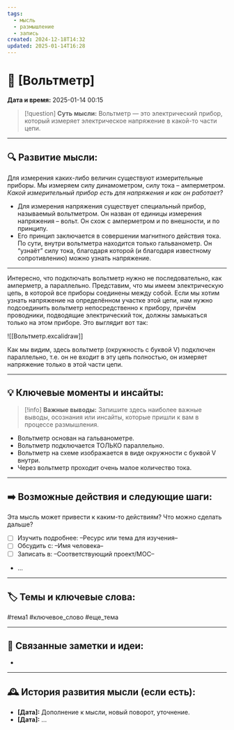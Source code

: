 ```yaml
---
tags:
  - мысль
  - размышление
  - запись
created: 2024-12-18T14:32
updated: 2025-01-14T16:28
---
```


# 💭  [Вольтметр]

**Дата и время:** 2025-01-14 00:15

> [!question] **Суть мысли:**
> Вольтметр — это электрический прибор, который измеряет электрическое напряжение в какой-то части цепи.

---

## 🔍 Развитие мысли:

Для измерения каких-либо величин существуют измерительные приборы. Мы измеряем силу динамометром, силу тока – амперметром. 
*Какой измерительный прибор есть для напряжения и как он работает?*
- Для измерения напряжения существует специальный прибор, называемый вольтметром. Он назван от единицы измерения напряжения – вольт. Он схож с амперметром и по внешности, и по принципу.
- Его принцип заключается в совершении магнитного действия тока. По сути, внутри вольтметра находится только гальванометр. Он “узнаёт” силу тока, благодаря которой (и благодаря известному сопротивлению) можно узнать напряжение.
- - -

Интересно, что подключать вольтметр нужно не последовательно, как амперметр, а параллельно. Представим, что мы имеем электрическую цепь, в которой все приборы соединены между собой. Если мы хотим узнать напряжение на определённом участке этой цепи, нам нужно подсоединить вольтметр непосредственно к прибору, причём проводники, подводящие электрический ток, должны замыкаться только на этом приборе. Это выглядит вот так:

![[Вольтметр.excalidraw]]

Как мы видим, здесь вольтметр (окружность с буквой V) подключен параллельно, т.е. он не входит в эту цепь полностью, он измеряет напряжение только в этой части цепи.

---

## 💡 Ключевые моменты и инсайты:

> [!info] **Важные выводы:**
> Запишите здесь наиболее важные выводы, осознания или инсайты, которые пришли к вам в процессе размышления.

- Вольтметр основан на гальванометре.
- Вольтметр подключается ТОЛЬКО параллельно.
- Вольтметр на схеме изображается в виде окружности с буквой V внутри.
- Через вольтметр проходит очень малое количество тока.

---

## ➡️ Возможные действия и следующие шаги:

Эта мысль может привести к каким-то действиям? Что можно сделать дальше?

- [ ] Изучить подробнее: –Ресурс или тема для изучения–
- [ ] Обсудить с: –Имя человека–
- [ ] Записать в: –Соответствующий проект/MOC–
- ...

---

## 🏷️ Темы и ключевые слова:

#тема1 #ключевое_слово #еще_тема

---

## 🔄 Связанные заметки и идеи:

- 

---

## 🕰️ История развития мысли (если есть):

* **[Дата]:**  Дополнение к мысли, новый поворот, уточнение.
* **[Дата]:**  ...